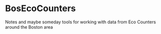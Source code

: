 # BosEcoCounters
Notes and maybe someday tools for working with data from Eco Counters around the Boston area
